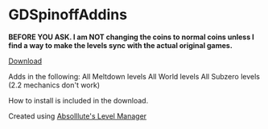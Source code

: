 # GDSpinoffAddins

<strong>BEFORE YOU ASK. I am NOT changing the coins to normal coins unless I find a way to make the levels sync with the actual original games.</strong>

[Download](https://github.com/Kingminer7/GDSpinoffAddins/releases/latest)

Adds in the following:
All Meltdown levels
All World levels
All Subzero levels (2.2 mechanics don't work)

How to install is included in the download.

Created using [Absolllute's Level Manager](https://www.youtube.com/watch?v=ZOTbHyuXx4I)
